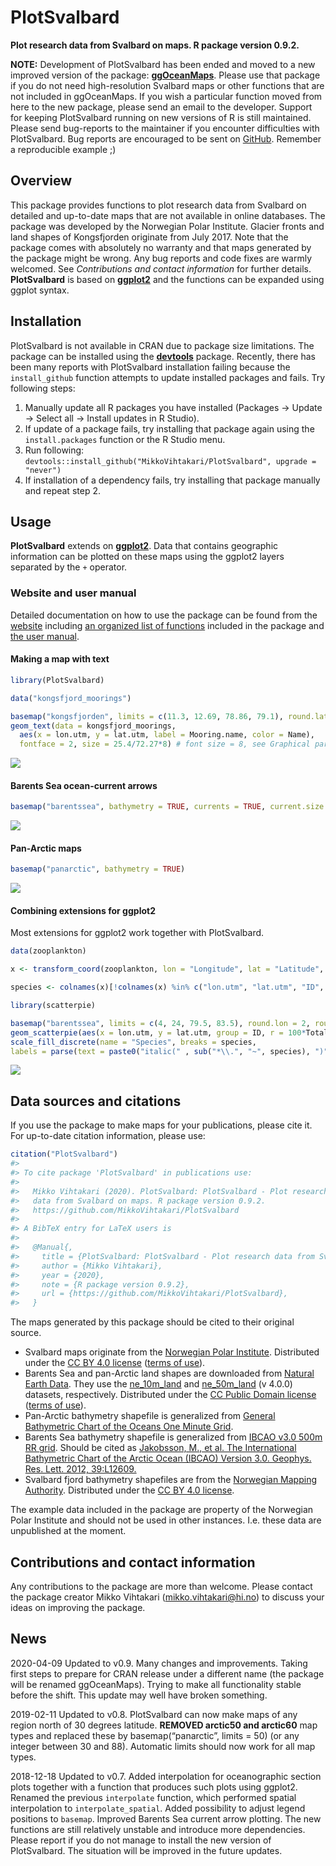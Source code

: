 
# PlotSvalbard

**Plot research data from Svalbard on maps. R package version 0.9.2.**

**NOTE:** Development of PlotSvalbard has been ended and moved to a new
improved version of the package:
[**ggOceanMaps**](https://mikkovihtakari.github.io/ggOceanMaps/). Please
use that package if you do not need high-resolution Svalbard maps or
other functions that are not included in ggOceanMaps. If you wish a
particular function moved from here to the new package, please send an
email to the developer. Support for keeping PlotSvalbard running on new
versions of R is still maintained. Please send bug-reports to the
maintainer if you encounter difficulties with PlotSvalbard. Bug reports
are encouraged to be sent on
[GitHub](https://github.com/MikkoVihtakari/PlotSvalbard/issues).
Remember a reproducible example ;)

## Overview

This package provides functions to plot research data from Svalbard on
detailed and up-to-date maps that are not available in online databases.
The package was developed by the Norwegian Polar Institute. Glacier
fronts and land shapes of Kongsfjorden originate from July 2017. Note
that the package comes with absolutely no warranty and that maps
generated by the package might be wrong. Any bug reports and code fixes
are warmly welcomed. See *Contributions and contact information* for
further details. **PlotSvalbard** is based on
[**ggplot2**](http://ggplot2.tidyverse.org/reference/) and the functions
can be expanded using ggplot syntax.

## Installation

PlotSvalbard is not available in CRAN due to package size limitations.
The package can be installed using the
[**devtools**](https://cran.r-project.org/web/packages/devtools/index.html)
package. Recently, there has been many reports with PlotSvalbard
installation failing because the `install_github` function attempts to
update installed packages and fails. Try following steps:

1.  Manually update all R packages you have installed (Packages -\>
    Update -\> Select all -\> Install updates in R Studio).
2.  If update of a package fails, try installing that package again
    using the `install.packages` function or the R Studio menu.
3.  Run following:
    `devtools::install_github("MikkoVihtakari/PlotSvalbard", upgrade =
    "never")`
4.  If installation of a dependency fails, try installing that package
    manually and repeat step 2.

## Usage

**PlotSvalbard** extends on
[**ggplot2**](http://ggplot2.tidyverse.org/reference/). Data that
contains geographic information can be plotted on these maps using the
ggplot2 layers separated by the `+` operator.

### Website and user manual

Detailed documentation on how to use the package can be found from the
[website](https://mikkovihtakari.github.io/PlotSvalbard/index.html)
including [an organized list of
functions](https://mikkovihtakari.github.io/PlotSvalbard/reference/index.html)
included in the package and [the user
manual](https://mikkovihtakari.github.io/PlotSvalbard/articles/PlotSvalbard.html).

#### Making a map with text

``` r
library(PlotSvalbard)

data("kongsfjord_moorings")

basemap("kongsfjorden", limits = c(11.3, 12.69, 78.86, 79.1), round.lat = 0.05, round.lon = 0.5) + 
geom_text(data = kongsfjord_moorings,
  aes(x = lon.utm, y = lat.utm, label = Mooring.name, color = Name), 
  fontface = 2, size = 25.4/72.27*8) # font size = 8, see Graphical parameters
```

![](man/figures/README-unnamed-chunk-2-1.png)<!-- -->

#### Barents Sea ocean-current arrows

``` r
basemap("barentssea", bathymetry = TRUE, currents = TRUE, current.size = "scaled")
```

![](man/figures/README-unnamed-chunk-3-1.png)<!-- -->

#### Pan-Arctic maps

``` r
basemap("panarctic", bathymetry = TRUE)
```

![](man/figures/README-unnamed-chunk-4-1.png)<!-- -->

#### Combining extensions for ggplot2

Most extensions for ggplot2 work together with PlotSvalbard.

``` r
data(zooplankton)

x <- transform_coord(zooplankton, lon = "Longitude", lat = "Latitude", bind = TRUE)

species <- colnames(x)[!colnames(x) %in% c("lon.utm", "lat.utm", "ID", "Longitude", "Latitude", "Total")]

library(scatterpie)

basemap("barentssea", limits = c(4, 24, 79.5, 83.5), round.lon = 2, round.lat = 1) +
geom_scatterpie(aes(x = lon.utm, y = lat.utm, group = ID, r = 100*Total), data = x, cols = species, size = 0.1) +
scale_fill_discrete(name = "Species", breaks = species, 
labels = parse(text = paste0("italic(" , sub("*\\.", "~", species), ")")))
```

![](man/figures/README-unnamed-chunk-5-1.png)<!-- -->

## Data sources and citations

If you use the package to make maps for your publications, please cite
it. For up-to-date citation information, please use:

``` r
citation("PlotSvalbard")
#> 
#> To cite package 'PlotSvalbard' in publications use:
#> 
#>   Mikko Vihtakari (2020). PlotSvalbard: PlotSvalbard - Plot research
#>   data from Svalbard on maps. R package version 0.9.2.
#>   https://github.com/MikkoVihtakari/PlotSvalbard
#> 
#> A BibTeX entry for LaTeX users is
#> 
#>   @Manual{,
#>     title = {PlotSvalbard: PlotSvalbard - Plot research data from Svalbard on maps},
#>     author = {Mikko Vihtakari},
#>     year = {2020},
#>     note = {R package version 0.9.2},
#>     url = {https://github.com/MikkoVihtakari/PlotSvalbard},
#>   }
```

The maps generated by this package should be cited to their original
source.

  - Svalbard maps originate from the [Norwegian Polar
    Institute](http://geodata.npolar.no/). Distributed under the [CC
    BY 4.0 license](https://creativecommons.org/licenses/by/4.0/)
    ([terms of use](http://geodata.npolar.no/bruksvilkar/)).
  - Barents Sea and pan-Arctic land shapes are downloaded from [Natural
    Earth Data](http://www.naturalearthdata.com). They use the
    [ne\_10m\_land](http://www.naturalearthdata.com/downloads/10m-physical-vectors/)
    and
    [ne\_50m\_land](http://www.naturalearthdata.com/downloads/50m-physical-vectors/)
    (v 4.0.0) datasets, respectively. Distributed under the [CC Public
    Domain license](https://creativecommons.org/publicdomain/) ([terms
    of use](http://www.naturalearthdata.com/about/terms-of-use/)).
  - Pan-Arctic bathymetry shapefile is generalized from [General
    Bathymetric Chart of the Oceans One Minute
    Grid](https://www.gebco.net/data_and_products/gridded_bathymetry_data/gebco_one_minute_grid/).
  - Barents Sea bathymetry shapefile is generalized from [IBCAO
    v3.0 500m RR
    grid](https://www.ngdc.noaa.gov/mgg/bathymetry/arctic/ibcaoversion3.html).
    Should be cited as [Jakobsson, M., et al. The International
    Bathymetric Chart of the Arctic Ocean (IBCAO) Version 3.0. Geophys.
    Res.
    Lett. 2012, 39:L12609.](https://www.ngdc.noaa.gov/mgg/bathymetry/arctic/2012GL052219.pdf)
  - Svalbard fjord bathymetry shapefiles are from the [Norwegian Mapping
    Authority](https://kartkatalog.geonorge.no/metadata/kartverket/dybdedata/2751aacf-5472-4850-a208-3532a51c529a).
    Distributed under the [CC BY 4.0
    license](https://creativecommons.org/licenses/by/4.0/).

The example data included in the package are property of the Norwegian
Polar Institute and should not be used in other instances. I.e. these
data are unpublished at the moment.

## Contributions and contact information

Any contributions to the package are more than welcome. Please contact
the package creator Mikko Vihtakari (<mikko.vihtakari@hi.no>) to discuss
your ideas on improving the package.

## News

2020-04-09 Updated to v0.9. Many changes and improvements. Taking first
steps to prepare for CRAN release under a different name (the package
will be renamed ggOceanMaps). Trying to make all functionality stable
before the shift. This update may well have broken something.

2019-02-11 Updated to v0.8. PlotSvalbard can now make maps of any region
north of 30 degrees latitude. **REMOVED arctic50 and arctic60** map
types and replaced these by basemap(“panarctic”, limits = 50) (or any
integer between 30 and 88). Automatic limits should now work for all map
types.

2018-12-18 Updated to v0.7. Added interpolation for oceanographic
section plots together with a function that produces such plots using
ggplot2. Renamed the previous `interpolate` function, which performed
spatial interpolation to `interpolate_spatial`. Added possibility to
adjust legend positions to `basemap`. Improved Barents Sea current arrow
plotting. The new functions are still relatively unstable and introduce
more dependencies. Please report if you do not manage to install the new
version of PlotSvalbard. The situation will be improved in the future
updates.
